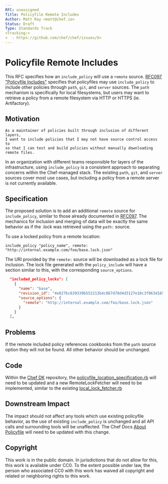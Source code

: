 ```yaml
---
RFC: unassigned
Title: Policyfile Remote Includes
Author: Matt Ray <matt@chef.io>
Status: Draft
Type: Standards Track
<Tracking:>
<  - https://github.com/chef/chef/issues/X>
---
```


# Policyfile Remote Includes

This RFC specifies how an `include_policy` will use a `remote` source. [RFC097 "Policyfile Includes"](https://github.com/chef/chef-rfc/blob/master/rfc097-policyfile-includes.md) specifies that policyfiles may use `include_policy` to include other policies through `path`, `git`, and `server` sources. The `path` mechanism is specifically for local filesystems, but users may want to retrieve a policy from a remote filesystem via HTTP or HTTPS (ie. Artifactory).

## Motivation

    As a maintainer of policies built through inclusion of different layers,
    I want to include policies that I may not have source control access to
    so that I can test and build policies without manually downloading remote files.

In an organization with different teams responsible for layers of the infrastructure, using `include_policy` is a consistent approach to separating concerns within the Chef-managed stack. The existing `path`, `git`, and `server` sources cover most use cases, but including a policy from a remote server is not currently available.

## Specification

The proposed solution is to add an additional `remote` source for `include_policy`, similar to those already documented in [RFC097](https://github.com/chef/chef-rfc/blob/master/rfc097-policyfile-includes.md). The mechanics for inclusion and merging of data will be exactly the same behavior as if the .lock was retrieved using the `path:` source.

To use a locked policy from a remote location:
```
include_policy "policy_name", remote: "http://internal.example.com/foo/base.lock.json"
```

The URI provided by the `remote:` source will be downloaded as a lock file for inclusion. The lock file generated with the `policy_include` will have a section similar to this, with the corresponding `source_options`.

```json
  "included_policy_locks": [
    {
      "name": "base",
      "revision_id": "4e027bc639339b552213b4c867d78d4d3127e10c3f063d165399d51bef70a8df",
      "source_options": {
        "remote": "http://internal.example.com/foo/base.lock.json"
      }
    }
  ],
```

## Problems

If the remote included policy references cookbooks from the `path` source option they will not be found. All other behavior should be unchanged.

## Code

Within the [Chef DK](https://github.com/chef/chef-dk) repository, the [policyfile_location_specification.rb](https://github.com/chef/chef-dk/blob/master/lib/chef-dk/policyfile/policyfile_location_specification.rb) will need to be updated and a new RemoteLockFetcher will need to be implemented, similar to the existing [local_lock_fetcher.rb](https://github.com/chef/chef-dk/blob/master/lib/chef-dk/policyfile/local_lock_fetcher.rb)

## Downstream Impact

The impact should not affect any tools which use existing policyfile behavior, as the use of existing `include_policy` is unchanged and all API calls and surrounding tools will be unaffected. The Chef Docs [About Policyfile](https://docs.chef.io/policyfile.html) will need to be updated with this change.

## Copyright

This work is in the public domain. In jurisdictions that do not allow for this,
this work is available under CC0. To the extent possible under law, the person
who associated CC0 with this work has waived all copyright and related or
neighboring rights to this work.
